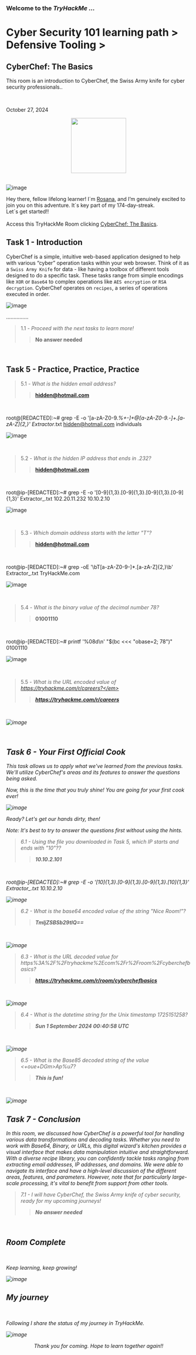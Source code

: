 <h3> Welcome to the <em>TryHackMe ...</em></h3>
<h1>Cyber Security 101 learning path > Defensive Tooling ></h1 >
<h2>CyberChef: The Basics</h2>
<p>This room is an introduction to CyberChef, the Swiss Army knife for cyber security professionals..</p><br>
<p>October 27, 2024<br></p>

<div style="display: flex; justify-content: center; align-items: center;">
    <img src="https://github.com/user-attachments/assets/44e052bc-a7c0-4eff-bac0-de2272b4b544" width="150px" height="150px"/>
</div>
<br>

![image](https://github.com/user-attachments/assets/9677b1a0-4c6b-4f58-977b-6cb54fd58ab0)


<p>Hey there, fellow lifelong learner! I´m <a href="https://www.linkedin.com/in/rosanafssantos/">Rosana</a>, and I’m genuinely excited to join you on this adventure. It´s key part of my 174-day-streak.<br>Let´s get started!!<br><br>
Access this TryHackMe Room clicking <a href="https://tryhackme.com/r/room/cyberchefbasics">CyberChef: The Basics</a>.</p>

<h2>Task 1 - Introduction</h2>
<p>CyberChef is a simple, intuitive web-based application designed to help with various “cyber” operation tasks within your web browser. Think of it as a <code>Swiss Army Knife</code> for data - like having a toolbox of different tools designed to do a specific task. These tasks range from simple encodings like <code>XOR</code> or <code>Base64</code> to complex operations like <code>AES encryption</code> or <code>RSA decryption</code>. CyberChef operates on <code>recipes</code>, a series of operations executed in order.</p>

![image](https://github.com/user-attachments/assets/eecbc999-6251-4a8c-9eb1-a3521ed48fb8)

<p>...............</p>

> 1.1 - <em>Proceed with the next tasks to learn more!</em><br>
>> <strong>No answer needed</strong><br>
<p><br></p>

<h2>Task 5 - Practice, Practice, Practice</h2>

> 5.1 - <em>What is the hidden email address?</em><br>
>> <strong>hidden@hotmail.com</strong><br>
<p><br></p>

root@[REDACTED]:~# grep -E -o '[a-zA-Z0-9._%+-]+@[a-zA-Z0-9.-]+.[a-zA-Z]{2,}' Extractor_.txt
hidden@hotmail.com individuals

![image](https://github.com/user-attachments/assets/3bfd76e1-7728-4500-a1d0-6a333a3cdcfa)

<br>

> 5.2 - <em>What is the hidden IP address that ends in .232?</em><br>
>> <strong>hidden@hotmail.com</strong><br>
<p><br></p>

root@ip-[REDACTED]:~# grep -E -o '[0-9]{1,3}\.[0-9]{1,3}\.[0-9]{1,3}\.[0-9]{1,3}' Extractor_.txt
102.20.11.232
10.10.2.10


![image](https://github.com/user-attachments/assets/c4ad96fb-da00-4a1a-b9a3-2fe52e663bac)


<br>

> 5.3 - <em>Which domain address starts with the letter "T"?</em><br>
>> <strong>hidden@hotmail.com</strong><br>
<p><br></p>

root@ip-[REDACTED]:~# grep -oE '\bT[a-zA-Z0-9-]*\.[a-zA-Z]{2,}\b' Extractor_.txt
TryHackMe.com

![image](https://github.com/user-attachments/assets/d21944cf-338d-41d4-8d4e-b9aac471c9a5)



<br>

> 5.4 - <em>What is the binary value of the decimal number 78?</em><br>
>> <strong>01001110</strong><br>
<p><br></p>

root@ip-[REDACTED]:~# printf '%08d\n' "$(bc <<< "obase=2; 78")"
01001110

![image](https://github.com/user-attachments/assets/e25c8e1f-6d26-4044-98bc-42174873415b)

<br>


> 5.5 - <em>What is the URL encoded value of https://tryhackme.com/r/careers?</em><br>
>> <strong>https://tryhackme.com/r/careers</strong><br>
<p><br></p>


![image](https://github.com/user-attachments/assets/2b942b4d-89a5-4c67-94e6-3bfc957728c4)

<br>


<h2>Task 6 - Your First Official Cook</h2>

<p>This task allows us to apply what we've learned from the previous tasks. We'll utilize CyberChef's areas and its features to answer the questions being asked. <br>

Now, this is the time that you truly shine! You are going for your first cook ever!</p>

![image](https://github.com/user-attachments/assets/6ad0469e-d81f-4e74-ad39-d8141dba0c50)


<p>Ready? Let's get our hands dirty, then!<br>

Note: It's best to try to answer the questions first without using the hints.</p>

> 6.1 - <em>Using the file you downloaded in Task 5, which IP starts and ends with "10"??</em><br>
>> <strong>10.10.2.101</strong><br>
<p><br></p>

root@ip-[REDACTED]:~# grep -E -o '[10]{1,3}\.[0-9]{1,3}\.[0-9]{1,3}\.[10]{1,3}' Extractor_.txt
10.10.2.10

![image](https://github.com/user-attachments/assets/ada350ab-90ee-4201-be01-a475965b0a33)

> 6.2 - <em>What is the base64 encoded value of the string "Nice Room!"?</em><br>
>> <strong>TmljZSBSb29tIQ==</strong><br>
<p><br></p>

![image](https://github.com/user-attachments/assets/8a5fd456-b1e5-4166-918a-6d27cc073bc9)

> 6.3 - <em>What is the URL decoded value for https%3A%2F%2Ftryhackme%2Ecom%2Fr%2Froom%2Fcyberchefbasics?</em><br>
>> <strong>https://tryhackme.com/r/room/cyberchefbasics</strong><br>
<p><br></p>


![image](https://github.com/user-attachments/assets/d429ef44-1cf5-4f32-8309-a4e2fbad76c2)

> 6.4 - <em>What is the datetime string for the Unix timestamp 1725151258?</em><br>
>> <strong>Sun 1 September 2024 00:40:58 UTC</strong><br>
<p><br></p>


![image](https://github.com/user-attachments/assets/d57cd28a-3343-4646-b89a-8498016692bb)

> 6.5 - <em> What is the Base85 decoded string of the value <+oue+DGm>Ap%u7?</em><br>
>> <strong>This is fun!</strong><br>
<p><br></p>

![image](https://github.com/user-attachments/assets/90ddf39d-cae5-4b9e-abc5-e7a712e31f12)


<h2>Task 7 - Conclusion</h2>

<p>In this room, we discussed how CyberChef is a powerful tool for handling various data transformations and decoding tasks. Whether you need to work with Base64, Binary, or URLs, this digital wizard's kitchen provides a visual interface that makes data manipulation intuitive and straightforward. With a diverse recipe library, you can confidently tackle tasks ranging from extracting email addresses, IP addresses, and domains. We were able to navigate its interface and have a high-level discussion of the different areas, features, and parameters. However, note that for particularly large-scale processing, it's vital to benefit from support from other tools.</p>

> 7.1 - <em>I will have CyberChef, the Swiss Army knife of cyber security, ready for my upcoming journeys!</em><br>
>> <strong>No answer needed</strong><br>
<p><br></p>

<h2>Room Complete</h2>
<br>
<p>Keep learning, keep growing!<br>

![image](https://github.com/user-attachments/assets/00b9a1ce-3d31-48cf-8bf8-64d18e71e351)

<h2>My journey</h2>
<br>
<p></p>Following I share the status of my journey in TryHackMe.</p>

![image](https://github.com/user-attachments/assets/ba13d6ea-e943-42de-97a9-cb39da48e49a)

<p></p>

<p style="text-align: center;">Thank you for coming. Hope to learn together again!!</p>
